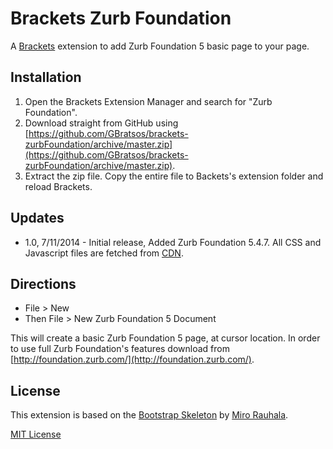 # Brackets Zurb Foundation #

A [Brackets](http://brackets.io/) extension to add Zurb Foundation 5 basic page to your page.

## Installation ##
1. Open the Brackets Extension Manager and search for "Zurb Foundation".
2. Download straight from GitHub using [https://github.com/GBratsos/brackets-zurbFoundation/archive/master.zip](https://github.com/GBratsos/brackets-zurbFoundation/archive/master.zip).
3. Extract the zip file. Copy the entire file to Backets's extension folder and reload Brackets.

## Updates ##
* 1.0, 7/11/2014 - Initial release, Added Zurb Foundation 5.4.7. All CSS and Javascript files are fetched from [CDN](http://cdnjs.com/libraries/foundation/).

## Directions ##
* File > New
* Then File > New Zurb Foundation 5 Document

This will create a basic Zurb Foundation 5 page, at cursor location.
In order to use full Zurb Foundation's features download from [http://foundation.zurb.com/](http://foundation.zurb.com/).

## License ##
This extension is based on the [Bootstrap Skeleton](https://github.com/mirorauhala/brackets-bootstrap-skeleton) by [Miro Rauhala](https://github.com/mirorauhala).

[MIT License](LICENSE)
